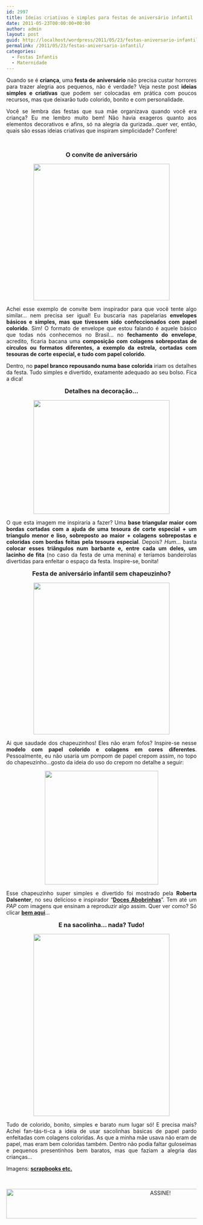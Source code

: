 ```yaml
---
id: 2997
title: Ideias criativas e simples para festas de aniversário infantil
date: 2011-05-23T00:00:00+00:00
author: admin
layout: post
guid: http://localhost/wordpress/2011/05/23/festas-aniversario-infantil/
permalink: /2011/05/23/festas-aniversario-infantil/
categories:
  - Festas Infantis
  - Maternidade
---
```

<p style="text-align: justify;">
  Quando se é <strong>criança</strong>, uma<strong> festa de aniversário</strong> não precisa custar horrores para trazer alegria aos pequenos, não é verdade? Veja neste post <strong>ideias simples e criativas</strong> que podem ser colocadas em prática com poucos recursos, mas que deixarão tudo colorido, bonito e com personalidade.
</p>

<p style="text-align: justify;">
  Você se lembra das festas que sua mãe organizava quando você era criança? Eu me lembro muito bem! Não havia exageros quanto aos elementos decorativos e afins, só na alegria da gurizada…quer ver, então, quais são essas ideias criativas que inspiram simplicidade? Confere!
</p>

&nbsp;

<p style="text-align: center;">
  <strong><span style="font-size: medium;">O convite de aniversário</span></strong>
</p>

<p align="center">
  <a href="http://www.trololodemulher.com.br/blog/wp-content/uploads/2011/05/convite-de-aniversario-infantil.jpg"><img class="alignnone size-full wp-image-6407" title="convite de aniversário infantil" src="http://www.trololodemulher.com.br/blog/wp-content/uploads/2011/05/convite-de-aniversario-infantil.jpg" alt="" width="360" height="360" /></a>
</p>

<p style="text-align: justify;">
  Achei esse exemplo de convite bem inspirador para que você tente algo similar… nem precisa ser igual! Eu buscaria nas papelarias <strong>envelopes básicos e simples, mas que tivessem sido confeccionados com papel colorido</strong>. Sim! O formato de envelope que estou falando é aquele básico que todas nós conhecemos no Brasil… no <strong>fechamento do envelope</strong>, acredito, ficaria bacana uma <strong>composição com colagens sobrepostas de círculos ou formatos diferentes, a exemplo da estrela, cortadas com tesouras de corte especial, e tudo com papel colorido</strong>.
</p>

<p style="text-align: justify;">
  Dentro, no <strong>papel branco repousando numa base colorida</strong> iriam os detalhes da festa. Tudo simples e divertido, exatamente adequado ao seu bolso. Fica a dica!
</p>

<p style="text-align: center;">
  <strong><span style="font-size: medium;">Detalhes na decoração…</span></strong>
</p>

<p align="center">
  <a href="http://www.trololodemulher.com.br/blog/wp-content/uploads/2011/05/decoracao-de-festa-infantil.jpg"><img class="alignnone size-full wp-image-6408" title="decoração de festa infantil" src="http://www.trololodemulher.com.br/blog/wp-content/uploads/2011/05/decoracao-de-festa-infantil.jpg" alt="" width="360" height="300" /></a>
</p>

<p style="text-align: justify;">
  O que esta imagem me inspiraria a fazer? Uma <strong>base triangular maior com bordas cortadas com a ajuda de uma tesoura de corte especial + um triangulo menor e liso, sobreposto ao maior + colagens sobrepostas e coloridas com bordas feitas pela tesoura especial</strong>. Depois? <em>Hum</em>… basta<strong> colocar esses triângulos num barbante e, entre cada um deles, um lacinho de fita</strong> (no caso da festa de uma menina) e teríamos bandeirolas divertidas para enfeitar o espaço da festa. Inspire-se, bonita!
</p>

<p style="text-align: center;">
  <strong><span style="font-size: medium;">Festa de aniversário infantil sem chapeuzinho?</span></strong>
</p>

<p align="center">
  <a href="http://www.trololodemulher.com.br/blog/wp-content/uploads/2011/05/chapeu-festa-aniversario-infantil1.jpg"><img class="alignnone size-full wp-image-6406" title="chapeú festa aniversário infantil[1]" src="http://www.trololodemulher.com.br/blog/wp-content/uploads/2011/05/chapeu-festa-aniversario-infantil1.jpg" alt="" width="360" height="400" /></a>
</p>

<p style="text-align: justify;">
  Ai que saudade dos chapeuzinhos! Eles não eram fofos? Inspire-se nesse <strong>modelo com papel colorido e colagens em cores diferentes</strong>. Pessoalmente, eu não usaria um pompom de papel crepom assim, no topo do chapeuzinho…gosto da ideia do uso do crepom no detalhe a seguir:
</p>

<p align="center">
  <a href="http://www.trololodemulher.com.br/blog/wp-content/uploads/2011/05/chapeu-festa-aniversario-infantil.jpg"><img class="alignnone size-full wp-image-6405" title="chapeú festa aniversário infantil" src="http://www.trololodemulher.com.br/blog/wp-content/uploads/2011/05/chapeu-festa-aniversario-infantil.jpg" alt="" width="300" height="300" /></a>
</p>

<p style="text-align: justify;">
  Esse chapeuzinho super simples e divertido foi mostrado pela <strong>Roberta Dalsenter</strong>, no seu delicioso e inspirador “<strong><a href="http://www.docesabobrinhas.com/" target="_blank">Doces Abobrinhas</a></strong>”. Tem até um <em>PAP</em> com imagens que ensinam a reproduzir algo assim. Quer ver como? Só clicar <strong><a href="http://docesabobrinhas.com/2011/05/fazendo-chapeuzinho/" target="_blank">bem aqui</a></strong>…
</p>

<p style="text-align: center;">
  <strong><span style="font-size: medium;">E na sacolinha… nada? Tudo!</span></strong>
</p>

<p align="center">
  <a href="http://www.trololodemulher.com.br/blog/wp-content/uploads/2011/05/festa-de-aniversario-infantil.jpg"><img class="alignnone size-full wp-image-6411" title="festa de aniversário infantil" src="http://www.trololodemulher.com.br/blog/wp-content/uploads/2011/05/festa-de-aniversario-infantil.jpg" alt="" width="360" height="480" /></a>
</p>

<p style="text-align: justify;">
  Tudo de colorido, bonito, simples e barato num lugar só! E precisa mais? Achei fan-tás-ti-ca a ideia de usar sacolinhas básicas de papel pardo enfeitadas com colagens coloridas. As que a minha mãe usava não eram de papel, mas eram bem coloridas também. Dentro não podia faltar guloseimas e pequenos presentinhos bem baratos, mas que faziam a alegria das crianças…
</p>

Imagens: **<a href="http://www.scrapbooksetc.com/" target="_blank">scrapbooks etc.</a>**

&nbsp;

<p align="center">
  <a href="http://feedburner.google.com/fb/a/mailverify?uri=blogBichaFemea&loc=en_US" target="_blank"><img class="alignnone size-full wp-image-10439" src="http://www.trololodemulher.com.br/blog/wp-content/uploads/2014/09/ASSINE.png" alt="ASSINE!" width="800" height="78" /></a>
</p>